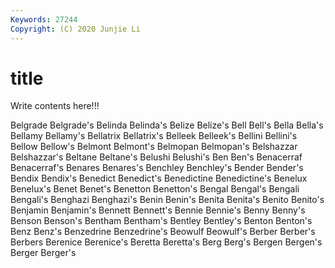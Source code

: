 ```yaml
---
Keywords: 27244
Copyright: (C) 2020 Junjie Li
---
```


# title

Write contents here!!!
 
Belgrade 
Belgrade's 
Belinda 
Belinda's 
Belize 
Belize's 
Bell 
Bell's 
Bella
Bella's 
Bellamy 
Bellamy's 
Bellatrix 
Bellatrix's 
Belleek 
Belleek's 
Bellini 
Bellini's 
Bellow
Bellow's 
Belmont 
Belmont's 
Belmopan 
Belmopan's 
Belshazzar 
Belshazzar's 
Beltane 
Beltane's 
Belushi
Belushi's 
Ben 
Ben's 
Benacerraf 
Benacerraf's 
Benares 
Benares's 
Benchley 
Benchley's 
Bender
Bender's 
Bendix 
Bendix's 
Benedict 
Benedict's 
Benedictine 
Benedictine's 
Benelux 
Benelux's 
Benet
Benet's 
Benetton 
Benetton's 
Bengal 
Bengal's 
Bengali 
Bengali's 
Benghazi 
Benghazi's 
Benin
Benin's 
Benita 
Benita's 
Benito 
Benito's 
Benjamin 
Benjamin's 
Bennett 
Bennett's 
Bennie
Bennie's 
Benny 
Benny's 
Benson 
Benson's 
Bentham 
Bentham's 
Bentley 
Bentley's 
Benton
Benton's 
Benz 
Benz's 
Benzedrine 
Benzedrine's 
Beowulf 
Beowulf's 
Berber 
Berber's 
Berbers
Berenice 
Berenice's 
Beretta 
Beretta's 
Berg 
Berg's 
Bergen 
Bergen's 
Berger 
Berger's
